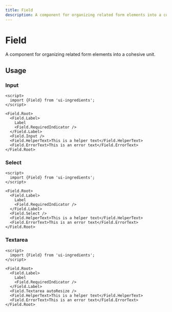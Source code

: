 ```yaml
---
title: Field
description: A component for organizing related form elements into a cohesive unit.
---
```


# Field

A component for organizing related form elements into a cohesive unit.

## Usage

### Input

```svelte
<script>
  import {Field} from 'ui-ingredients';
</script>

<Field.Root>
  <Field.Label>
    Label
    <Field.RequiredIndicator />
  </Field.Label>
  <Field.Input />
  <Field.HelperText>This is a helper text</Field.HelperText>
  <Field.ErrorText>This is an error text</Field.ErrorText>
</Field.Root>
```

### Select

```svelte
<script>
  import {Field} from 'ui-ingredients';
</script>

<Field.Root>
  <Field.Label>
    Label
    <Field.RequiredIndicator />
  </Field.Label>
  <Field.Select />
  <Field.HelperText>This is a helper text</Field.HelperText>
  <Field.ErrorText>This is an error text</Field.ErrorText>
</Field.Root>
```

### Textarea

```svelte
<script>
  import {Field} from 'ui-ingredients';
</script>

<Field.Root>
  <Field.Label>
    Label
    <Field.RequiredIndicator />
  </Field.Label>
  <Field.Textarea autoResize />
  <Field.HelperText>This is a helper text</Field.HelperText>
  <Field.ErrorText>This is an error text</Field.ErrorText>
</Field.Root>
```
